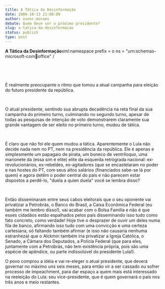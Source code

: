 ```yaml
---
title: A Tática da Desinformação
date: 2006-10-13 21:00:00
author: osnor.moraes
debate: Quem deve ser o próximo presidente?
slug: a-tatica-da-desinformacao
status: publish 
type: post
---
```


**A Tática da Desinformação**xml:namespace prefix = o ns = "urn:schemas-microsoft-com:office:office" /


 


 


É realmente preocupante o ritmo que tomou a atual campanha para eleição do futuro presidente da república.


 


O atual presidente, sentindo sua abrupta decadência na reta final da sua campanha do primeiro turno, culminando no segundo turno, apesar de todas as pesquisas de intenção de voto demonstrarem claramente sua grande vantagem de ser eleito no primeiro turno, mudou de tática.


 


É claro que não foi ele quem mudou a tática. Aparentemente o Lula não decide nada nem no PT, nem na presidência da república. Ele é apenas e simplesmente um papagaio de pirata, um boneco de ventríloquo, uma marionete da (essa sim é elite) elite da esquerda retrógrada nacional: ex-revolucionários, ex-rebeldes, ex-agitadores (que se encastelaram no poder e nas hostes do PT, com seus altos salários (financiados sabe-se lá por quem) e agora detêm o poder central do país e não parecem estar dispostos a perdê-lo, "duela a quien duela" você se lembra disso?


 


Então disseminaram entre seus cabos eleitorais que o seu oponente vai privatizar a Petrobrás, o Banco do Brasil, a Caixa Econômica Federal (eu também me lembro disso!), vai acabar com o Bolsa Família e não é que esses cidadãos estão espalhados pelos país disseminando isso tudo como fato concreto, como verdade! Hoje tive o desprazer de ouvir um deles numa fila de banco, afirmando isso tudo com uma convicção e uma certeza cartesiana, só faltando também afirmar (e isso não causaria nenhuma estranheza) que o Alckmin também iria privatizar a Igreja Católica, o Senado, a Câmara dos Deputados, a Polícia Federal (que para eles, juntamente com a Petrobrás, não tem existência própria, pois são uma espécie de apêndice, ou parte indissolúvel do presidente Lula!).


O povo comprou a idéia e vai re-eleger o atual presidente, que deverá governar no máximo uns seis meses, para então vir a ser cassado ou sofrer processo de impeachment, para dar espaço a quem mais está interessado na reeleição do Lula: seu vice-presidente, que é quem governará o país nos três anos e meio restantes.


 


 


